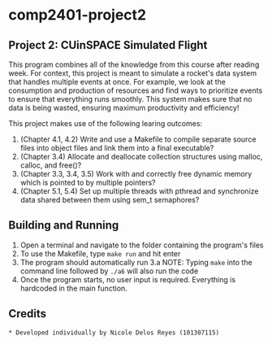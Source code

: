 # comp2401-project2
## Project 2: CUinSPACE Simulated Flight
This program combines all of the knowledge from this course after reading week. For context, this project is meant to simulate a rocket's data system that handles multiple events at once. For example, we look at the consumption and production of resources and find ways to prioritize events to ensure that everything runs smoothly. This system makes sure that no data is being wasted, ensuring maximum productivity and efficiency! 

  This project makes use of the following learing outcomes:
  1. (Chapter 4.1, 4.2) Write and use a Makefile to compile separate source files into object files and link them into a final executable?
  2. (Chapter 3.4) Allocate and deallocate collection structures using malloc, calloc, and free()?
  3. (Chapter 3.3, 3.4, 3.5) Work with and correctly free dynamic memory which is pointed to by multiple pointers?
  4. (Chapter 5.1, 5.4) Set up multiple threads with pthread and synchronize data shared between them using sem_t semaphores?

## Building and Running
  1. Open a terminal and navigate to the folder containing the program's files
  2. To use the Makefile, type `make run` and hit enter
  3. The program should automatically run
      3.a NOTE:  Typing `make` into the command line followed by `./a6` will also run the code
  4. Once the program starts, no user input is required. Everything is hardcoded in the main function.

## Credits  
    * Developed individually by Nicole Delos Reyes (101307115)
